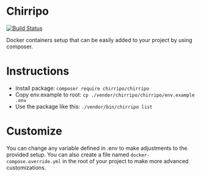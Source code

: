 Chirripo
========

[![Build Status](https://travis-ci.org/chirripo/chirripo.svg?branch=master)](https://travis-ci.org/chirripo/chirripo)

Docker containers setup that can be easily added to your project by using composer.

# Instructions

- Install package: `composer require chirripo/chirripo`
- Copy env.example to root: `cp ./vendor/chirripo/chirripo/env.example .env`
- Use the package like this: `./vendor/bin/chirripo list`

# Customize

You can change any variable defined in .env to make adjustments to the provided setup. You can also create a file named `docker-compose.override.yml` in the root of your project to make more advanced customizations.